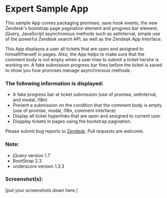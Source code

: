 # Expert Sample App

This sample App comes packaging promises, save hook events, the new Zendesk's bootstrap page pagination element and progress bar element, jQuery, JavaScript asynchronous methods such as setInterval, simple use of the powerful Zendesk search API, as well as the Zendesk App Interface.

This App displayss a user all tickets that are open and assigned to himself/herself in pages. Also, the App helps to make sure that the comment body is not empty when a user tries to submit a ticket he/she is working on. A fake submission progress bar fires before the ticket is saved to show you how promises manage asynchronous methods.

### The following information is displayed:

* A fake progress bar at ticket submission (use of promise, setInterval, and modal, I18n)
* Prevent a submission on the condition that the comment body is empty (use of promise, modal, I18n, comment interface)
* Display all ticket hyperlinks that are open and assigned to current user.
* Dispplay tickets in pages using the bootstrap pagination.

Please submit bug reports to [Zendesk](support@zendesk.com). Pull requests are welcome.

### Note:

* jQuery version 1.7
* BootStrap 2.3
* underscore version 1.3.3

### Screenshot(s):
[put your screenshots down here.]
